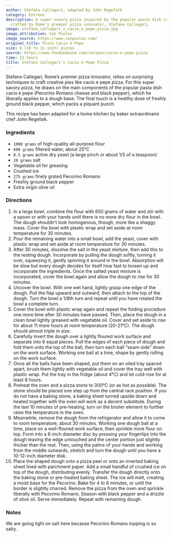 ```yaml
---
author: Stefano Callegari, adapted by John Regefalk
category: Entrees
description: A super savory pizza inspired by the popular pasta dish cacio e pepe,
  crafted by Rome's premier pizza innovator, Stefano Callegari.
image: stefano_callegari_s_cacio_e_pepe_pizza.jpg
image_attribution: Con Poulos
image_source: https://www.conpoulos.com/
original_title: Pizza Cacio e Pepe
size: 6 (10 to 12-inch) pizzas
source: https://www.foodandwine.com/recipes/cacio-e-pepe-pizza
time: 13 hours
title: Stefano Callegari's Cacio e Pepe Pizza
---
```

Stefano Callegari, Rome’s premier pizza innovator, relies on surprising techniques to craft creative pies like cacio e pepe pizza. For this super savory pizza, he draws on the main components of the popular pasta dish cacio e pepe (Pecorino Romano cheese and black pepper), which he liberally applies to a dough base. The final touch is a healthy dose of freshly ground black pepper, which packs a piquant punch. 

This recipe has been adapted for a home kitchen by baker extraordinaire chef John Regefalk. 

### Ingredients

* `1000 grams` of high-quality all-purpose flour
* `680 grams` filtered water, about 25°C
* `0.5 grams` active dry yeast (a large pinch or about 1/5 of a teaspoon)
* `20 grams` salt 
* Vegetable oil for greasing
* Crushed ice
* `275 grams` finely grated Pecorino Romano
* Freshly ground black pepper
* Extra virgin olive oil

### Directions

1. In a large bowl, combine the flour with 650 grams of water and stir with a spoon or with your hands until there is no more dry flour in the bowl. The dough shouldn’t look homogenous, though, more like a shaggy mass. Cover the bowl with plastic wrap and set aside at room temperature for 30 minutes.
2. Pour the remaining water into a small bowl, add the yeast, cover with plastic wrap and set aside at room temperature for 30 minutes.
3. After 30 minutes, dissolve the salt in the yeast mixture, then add this to the resting dough. Incorporate by pulling the dough softly, turning it over, squeezing it, gently spinning it around in the bowl. Absorption will be slow but every dough decides for itself how fast to loosen up and incorporate the ingredients. Once the salted yeast mixture is incorporated, cover the bowl again and allow the dough to rise for 30 minutes.
4. Uncover the bowl. With one wet hand, lightly grasp one edge of the dough. Pull the flap upward and outward, then attach to the top of the dough. Turn the bowl a 1/8th turn and repeat until you have rotated the bowl a complete turn.
5. Cover the bowl with plastic wrap again and repeat the folding procedure one more time after 30 minutes have passed. Then, place the dough in a clean bowl lightly greased with vegetable oil. Cover and set aside to rise for about 11 more hours at room temperature (20-21°C). The dough should almost triple in size.
6. Carefully invert the dough over a lightly floured work surface and separate into 6 equal pieces. Pull the edges of each piece of dough and fold them onto the top of the ball, then turn each ball “seam-side” down on the work surface. Working one ball at a time, shape by gently rolling on the work surface.
7. Once all the balls have been shaped, put them on an oiled tray spaced apart, brush them lightly with vegetable oil and cover the tray well with plastic wrap. Put the tray in the fridge (about 4°C) and let cold-rise for at least 8 hours.
8. Preheat the oven and a pizza stone to 300°C (or as hot as possible). The stone should be placed one step up from the central rack position. If you do not have a baking stone, a baking sheet turned upside down and heated together with the oven will work as a decent substitute. During the last 10 minutes of pre-heating, turn on the broiler element to further raise the temperature in the oven.
9. Meanwhile, remove the dough from the refrigerator and allow it to come to room temperature, about 30 minutes. Working one dough ball at a time, place on a well-floured work surface, then sprinkle more flour on top. Form into a 6-inch diameter disc by pressing your fingertips into the dough leaving the edge untouched and the center portion just slightly thicker than the rest. Then, using the palms of your hands and working from the middle outwards, stretch and turn the dough until you have a 10-12-inch diameter disk.
10. Place the shaped dough onto a pizza peel or onto an inverted baking sheet lined with parchment paper. Add a small handful of crushed ice on top of the dough, distributing evenly. Transfer the dough directly onto the baking stone or pre-heated baking sheet. The ice will melt, creating a moist base for the Pecorino. Bake for 4 to 6 minutes, or until the border is slightly charred. Remove the pizza from the oven and sprinkle liberally with Pecorino Romano. Season with black pepper and a drizzle of olive oil. Serve immediately. Repeat with remaining dough.

### Notes

We are going light on salt here because Pecorino Romano topping is so salty.